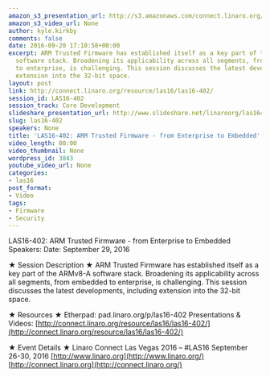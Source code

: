 ```yaml
---
amazon_s3_presentation_url: http://s3.amazonaws.com/connect.linaro.org/las16/Presentations/Thursday/LAS16-402%20-%20ARM-TF%20From%20Embedded%20To%20Enterprise%20v1.0%20%281%29.pdf
amazon_s3_video_url: None
author: kyle.kirkby
comments: false
date: 2016-09-20 17:10:58+00:00
excerpt: ARM Trusted Firmware has established itself as a key part of the ARMv8-A
  software stack. Broadening its applicability across all segments, from embedded
  to enterprise, is challenging. This session discusses the latest developments, including
  extension into the 32-bit space.
layout: post
link: http://connect.linaro.org/resource/las16/las16-402/
session_id: LAS16-402
session_track: Core Development
slideshare_presentation_url: http://www.slideshare.net/linaroorg/las16402-arm-trusted-firmware-from-enterprise-to-embedded
slug: las16-402
speakers: None
title: 'LAS16-402: ARM Trusted Firmware - from Enterprise to Embedded'
video_length: 00:00
video_thumbnail: None
wordpress_id: 3843
youtube_video_url: None
categories:
- las16
post_format:
- Video
tags:
- Firmware
- Security
---
```


LAS16-402: ARM Trusted Firmware - from Enterprise to Embedded
Speakers:
Date: September 29, 2016

★ Session Description ★
ARM Trusted Firmware has established itself as a key part of the ARMv8-A software stack. Broadening its applicability across all segments, from embedded to enterprise, is challenging. This session discusses the latest developments, including extension into the 32-bit space.

★ Resources ★
Etherpad: pad.linaro.org/p/las16-402
Presentations & Videos: [http://connect.linaro.org/resource/las16/las16-402/](http://connect.linaro.org/resource/las16/las16-402/)

★ Event Details ★
Linaro Connect Las Vegas 2016 – #LAS16
September 26-30, 2016
[http://www.linaro.org](http://www.linaro.org/)
[http://connect.linaro.org](http://connect.linaro.org/)
